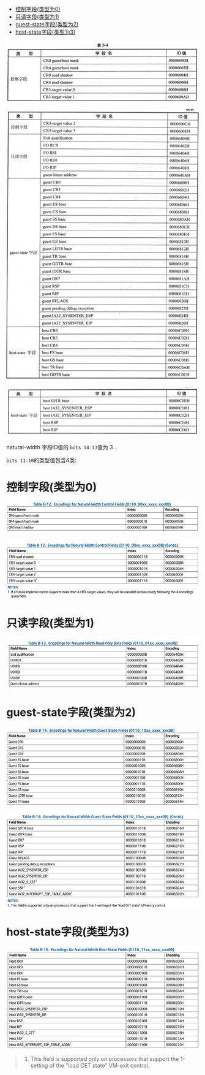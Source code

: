 
<!-- @import "[TOC]" {cmd="toc" depthFrom=1 depthTo=6 orderedList=false} -->

<!-- code_chunk_output -->

- [控制字段(类型为0)](#控制字段类型为0)
- [只读字段(类型为1)](#只读字段类型为1)
- [guest-state字段(类型为2)](#guest-state字段类型为2)
- [host-state字段(类型为3)](#host-state字段类型为3)

<!-- /code_chunk_output -->
![2020-03-02-14-22-40.png](./images/2020-03-02-14-22-40.png)

![2020-03-02-14-22-55.png](./images/2020-03-02-14-22-55.png)

![2020-03-02-14-23-05.png](./images/2020-03-02-14-23-05.png)

natural-width 字段ID值的 `bits 14:13`值为 3 .

`bits 11:10`的类型值包含4类:

# 控制字段(类型为0)

![2021-04-08-22-12-50.png](./images/2021-04-08-22-12-50.png)

![2021-04-08-22-13-02.png](./images/2021-04-08-22-13-02.png)

# 只读字段(类型为1)

![2021-04-08-22-13-13.png](./images/2021-04-08-22-13-13.png)

# guest-state字段(类型为2)

![2021-04-08-22-13-23.png](./images/2021-04-08-22-13-23.png)

![2021-04-08-22-13-36.png](./images/2021-04-08-22-13-36.png)

# host-state字段(类型为3) 

![2021-04-08-22-14-18.png](./images/2021-04-08-22-14-18.png)

> 1. This field is supported only on processors that support the 1-setting of the ”load CET state" VM-exit control.